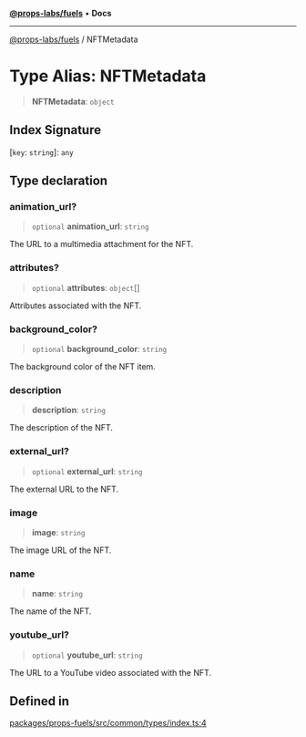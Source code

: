 [**@props-labs/fuels**](../README.md) • **Docs**

***

[@props-labs/fuels](../globals.md) / NFTMetadata

# Type Alias: NFTMetadata

> **NFTMetadata**: `object`

## Index Signature

 \[`key`: `string`\]: `any`

## Type declaration

### animation\_url?

> `optional` **animation\_url**: `string`

The URL to a multimedia attachment for the NFT.

### attributes?

> `optional` **attributes**: `object`[]

Attributes associated with the NFT.

### background\_color?

> `optional` **background\_color**: `string`

The background color of the NFT item.

### description

> **description**: `string`

The description of the NFT.

### external\_url?

> `optional` **external\_url**: `string`

The external URL to the NFT.

### image

> **image**: `string`

The image URL of the NFT.

### name

> **name**: `string`

The name of the NFT.

### youtube\_url?

> `optional` **youtube\_url**: `string`

The URL to a YouTube video associated with the NFT.

## Defined in

[packages/props-fuels/src/common/types/index.ts:4](https://github.com/Props-Labs/octane/blob/09e744f342f4ccab903046cdb8054688422ab64d/packages/props-fuels/src/common/types/index.ts#L4)

